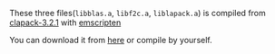 These three files(`libblas.a`, `libf2c.a`, `liblapack.a`) is compiled from [clapack-3.2.1](https://www.netlib.org/clapack/) with [emscripten](https://emscripten.org/)

You can download it from [here](https://github.com/hzhangxyz/TAT/releases/tag/emscripten-clapack) or compile by yourself.
